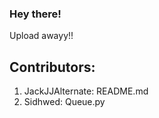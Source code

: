 ### Hey there!

Upload awayy!!

## Contributors:
1. JackJJAlternate: README.md
2. Sidhwed: Queue.py
